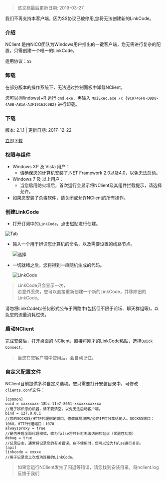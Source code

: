 > 该文档最后更新日期: 2019-03-27

<p class="info">我们不再支持本客户端，因为SS协议已被停用,您将无法创建新的LinkCode。</p>

### 介绍

NClient 是由NICO团队为Windows用户推出的一键客户端，您无需进行复杂的配置，只需创建一个唯一的LinkCode。

适用协议：`SS`

### 卸载

在部分版本的操作系统下，无法通过控制面板中卸载NClient。

您可以(Windows)+R 运行 `cmd.exe`，再输入 `MsiExec.exe /x {9C9746F8-D9D8-4A0B-AB1A-A3F19163C0B2}` 进行卸载。

### 下载

版本: 2.1.1 | 更新日期: 2017-12-22

[立即下载](https://dl.niconode.co/client/NClient-2.1.1-installer.exe)

### 权限与组件

- Windows XP 及 Vista 用户：
	- 请确保您的计算机安装了.NET Framework 2.0以及4.0，以免无法启动。
- Windows 7 及 以上用户：
	- 当您启用防火墙后，首次运行会显示将NClient及其组件拦截提示，请选择允许。
- 如果您安装了杀毒软件，请关闭或允许NClient的所有操作。

### 创建LinkCode

- 打开订阅中的`LinkCode`，点击磁贴进行创建。
	
![Tab](https://img.niconode.co/2017122114464923237uJ5qmAcjVMUYmAt.png)

- 输入一个用于辨识您计算机的命名，以及需要设置的线路节点。

	![选择](https://img.niconode.co/2017122114504295981PndmUvBEa8BsMCG.png)

- 一切就绪之后，您将得到一串随机生成的代码。

	![LinkCode](https://img.niconode.co/2017122114511496933z9v6sMweETFBMXM.png)

> LinkCode只会显示一次，<br/>
> 若意外丢失，您可以直接重新创建一个新的LinkCode，并移除旧的LinkCode。

<div class="danger">请勿将LinkCode以任何形式公布于网路中(包括但不限于论坛、聊天群组等)，以免您的流量消耗过快。</div>


### 启动NClient

完成安装后，打开桌面的 NClient，直接将刚才的LinkCode粘贴，选择`Quick Connect`。

> 当您在您客户端中使用后，会自动记住。 

### 自定义配置文件

NClient目前提供多种自定义选项。您只需要打开安装目录中，可修改`clients.conf`文件：

```
[common]
uuid = xxxxxxxx-18bc-11e7-8651-xxxxxxxxxxxx
//用于辨识您的机器，请不要清空，以免无法启动客户端。
bind = 127.0.0.1
//您的SOCKS5/HTTP代理绑定端口，修改成局域网/公网IP可分享给他人。SOCKS5端口：1068，HTTP代理端口：1078
alwaysproxy = true
//是否开启全局代理模式，改为false将只针对无法访问的站点（实验性功能）
debug = true
//记录日志，通常将记录您的有关错误。在不使用时，您可以设为false进行关闭。
[api]
linkcode = xxxxx
//用于记录您上次成功连接的LinkCode。
```

> 如果您运行NClient发生了闪退等错误，请您找到安装目录，将nclient.log反馈于我们
